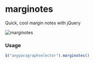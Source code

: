# marginotes
Quick, cool margin notes with jQuery

![marginotes](https://cloud.githubusercontent.com/assets/3707222/13412271/5434e920-df42-11e5-8c53-c1a4aa25663d.gif)

### Usage

```javascript
$("anyparagraphselector").marginotes()
```

